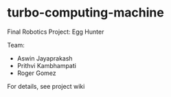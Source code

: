 # turbo-computing-machine
Final Robotics Project: Egg Hunter

Team:
- Aswin Jayaprakash
- Prithvi Kambhampati
- Roger Gomez

For details, see project wiki
